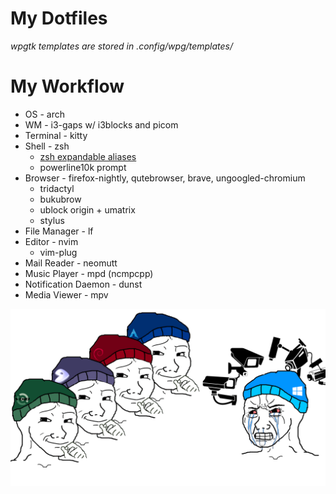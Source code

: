 # My Dotfiles

*wpgtk templates are stored in .config/wpg/templates/*

# My Workflow
* OS - arch
* WM - i3-gaps w/ i3blocks and picom
* Terminal - kitty
* Shell - zsh
    - [zsh expandable aliases](.zshal)
    - powerline10k prompt
* Browser - firefox-nightly, qutebrowser, brave, ungoogled-chromium
    - tridactyl
    - bukubrow
    - ublock origin + umatrix
    - stylus
* File Manager - lf
* Editor - nvim
    - vim-plug
* Mail Reader - neomutt
* Music Player - mpd (ncmpcpp)
* Notification Daemon - dunst
* Media Viewer - mpv

![winblows](windows_and_cameras.png "winblows")
